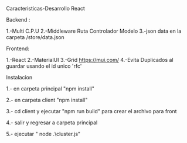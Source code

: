 Caracteristicas-Desarrollo React

Backend : 

1.-Multi C.P.U
2.-Middleware Ruta Controlador Modelo
3.-json data en la carpeta /store/data.json 

Frontend:

1.-React
2.-MaterialUI
3.-Grid https://mui.com/
4.-Evita Duplicados al guardar usando el id unico 'rfc'


Instalacion 

1.- en carpeta principal "npm install"

2.- en carpeta client "npm install"

3.- cd client y ejecutar "npm run build" para crear el archivo para front

4.- salir y regresar a carpeta principal

5.- ejecutar  " node .\cluster.js"
